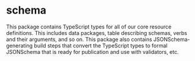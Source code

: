 # schema

This package contains TypeScript types for all of our core resource definitions. This includes data packages, table describing schemas, verbs and their arguments, and so on. This package also contains JSONSchema-generating build steps that convert the TypeScript types to formal JSONSchema that is ready for publication and use with validators, etc.